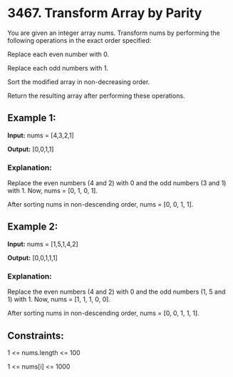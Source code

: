 # 3467. Transform Array by Parity

You are given an integer array nums. Transform nums by performing the following operations in the exact order specified:

Replace each even number with 0.

Replace each odd numbers with 1.

Sort the modified array in non-decreasing order.

Return the resulting array after performing these operations.

 

## Example 1:

**Input:** nums = [4,3,2,1]

**Output:** [0,0,1,1]

### Explanation:

Replace the even numbers (4 and 2) with 0 and the odd numbers (3 and 1) with 1. Now, nums = [0, 1, 0, 1].

After sorting nums in non-descending order, nums = [0, 0, 1, 1].

## Example 2:

**Input:** nums = [1,5,1,4,2]

**Output:** [0,0,1,1,1]

### Explanation:

Replace the even numbers (4 and 2) with 0 and the odd numbers (1, 5 and 1) with 1. Now, nums = [1, 1, 1, 0, 0].

After sorting nums in non-descending order, nums = [0, 0, 1, 1, 1].
 

## Constraints:

1 <= nums.length <= 100

1 <= nums[i] <= 1000
